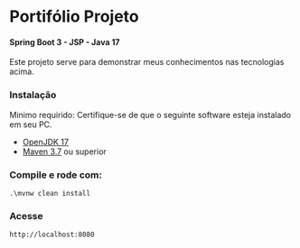 # Portifólio Projeto
####  Spring Boot 3 - JSP - Java 17
Este projeto serve para demonstrar meus conhecimentos nas tecnologias acima.

### Instalação
Minimo requirido: Certifique-se de que o seguinte software esteja instalado em seu PC.

* [OpenJDK 17](https://adoptium.net/releases.html?variant=openjdk17&jvmVariant=hotspot)
* [Maven 3.7](https://maven.apache.org/install.html) ou superior


### Compile e rode com:
```
.\mvnw clean install
```

### Acesse
```
http://localhost:8080
```